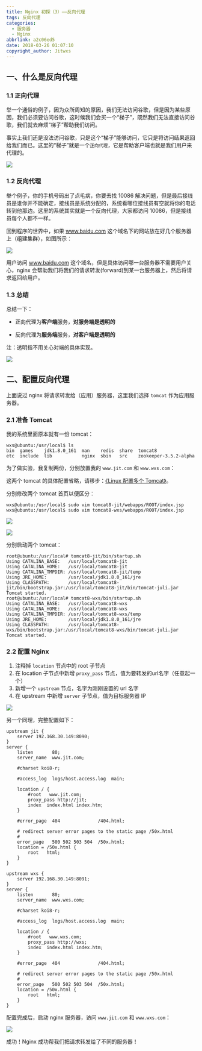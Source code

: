 ```yaml
---
title: Nginx 初探（3）——反向代理
tags: 反向代理
categories:
  - 服务器
  - Nginx
abbrlink: a2c06ed5
date: 2018-03-26 01:07:10
copyright_author: Jitwxs
---
```


## 一、什么是反向代理

### 1.1 正向代理

举一个通俗的例子，因为众所周知的原因，我们无法访问谷歌，但是因为某些原因，我们必须要访问谷歌，这时候我们会买一个“梯子”，既然我们无法直接访问谷歌，我们就去麻烦“梯子”帮助我们访问。

事实上我们还是没法访问谷歌，只是这个“梯子”能够访问，它只是将访问结果返回给我们而已。这里的“梯子”就是一个`正向代理`，它是帮助客户端也就是我们用户来代理的。

![](https://cdn.jsdelivr.net/gh/jitwxs/cdn/blog/posts/20180325232601579.png)

### 1.2 反向代理

举个例子，你的手机号码出了点毛病，你要去找 10086 解决问题，但是最后接线员是谁你并不能确定，接线员是系统分配的，系统看哪位接线员有空就将你的电话转到他那边。这里的系统其实就是一个反向代理，大家都访问 10086，但是接线员每个人都不一样。

回到程序的世界中，如果 www.baidu.com 这个域名下的网站放在好几个服务器上（组建集群），如图所示：

![](https://cdn.jsdelivr.net/gh/jitwxs/cdn/blog/posts/20180325232610110.png)

用户访问 www.baidu.com 这个域名，但是具体访问哪一台服务器不需要用户关心，nginx 会帮助我们将我们的请求转发(forward)到某一台服务器上，然后将请求返回给用户。

### 1.3 总结

总结一下：

- 正向代理为**客户端**服务，**对服务端是透明的**

- 反向代理为**服务端**服务，**对客户端是透明的**

注：透明指不用关心对端的具体实现。

![](https://cdn.jsdelivr.net/gh/jitwxs/cdn/blog/posts/20190106212208828.png)

## 二、配置反向代理

上面说过 nginx 将请求转发给（应用）服务器，这里我们选择 `tomcat` 作为应用服务器。

### 2.1 准备 Tomcat

我的系统里面原本就有一份 tomcat：

```shell
wxs@ubuntu:/usr/local$ ls
bin  games    jdk1.8.0_161  man    redis  share  tomcat8
etc  include  lib           nginx  sbin   src    zookeeper-3.5.2-alpha
```

为了做实验，我复制两份，分别放置我的 `www.jit.com` 和 `www.wxs.com`：

这两个 tomcat 的具体配置省略，请移步：[《Linux 配置多个 Tomcat》](/13892bf0.html)。

分别修改两个 tomcat 首页以便区分：

```shell
wxs@ubuntu:/usr/local$ sudo vim tomcat8-jit/webapps/ROOT/index.jsp 
wxs@ubuntu:/usr/local$ sudo vim tomcat8-wxs/webapps/ROOT/index.jsp 
```

![](https://cdn.jsdelivr.net/gh/jitwxs/cdn/blog/posts/20180326003422116.png)

![](https://cdn.jsdelivr.net/gh/jitwxs/cdn/blog/posts/20180326000348638.png)

分别启动两个 tomcat：

```shell 
root@ubuntu:/usr/local# tomcat8-jit/bin/startup.sh 
Using CATALINA_BASE:   /usr/local/tomcat8-jit
Using CATALINA_HOME:   /usr/local/tomcat8-jit
Using CATALINA_TMPDIR: /usr/local/tomcat8-jit/temp
Using JRE_HOME:        /usr/local/jdk1.8.0_161/jre
Using CLASSPATH:       /usr/local/tomcat8-jit/bin/bootstrap.jar:/usr/local/tomcat8-jit/bin/tomcat-juli.jar
Tomcat started.
root@ubuntu:/usr/local# tomcat8-wxs/bin/startup.sh 
Using CATALINA_BASE:   /usr/local/tomcat8-wxs
Using CATALINA_HOME:   /usr/local/tomcat8-wxs
Using CATALINA_TMPDIR: /usr/local/tomcat8-wxs/temp
Using JRE_HOME:        /usr/local/jdk1.8.0_161/jre
Using CLASSPATH:       /usr/local/tomcat8-wxs/bin/bootstrap.jar:/usr/local/tomcat8-wxs/bin/tomcat-juli.jar
Tomcat started.
```

### 2.2 配置 Nginx

 1. 注释掉 `location` 节点中的 root 子节点
 2. 在 location 子节点中新增 `proxy_pass` 节点，值为要转发的url名字（任意起一个）
 3. 新增一个 `upstream` 节点，名字为刚刚设置的 url 名字
 4. 在 upstream 中新增 `server` 子节点，值为目标服务器 IP
 
![](https://cdn.jsdelivr.net/gh/jitwxs/cdn/blog/posts/20180326010048132.png)

另一个同理，完整配置如下：

```nginx
upstream jit {
    server 192.168.30.149:8090;
}
server {
    listen       80;
    server_name  www.jit.com;

    #charset koi8-r;

    #access_log  logs/host.access.log  main;

    location / {
        #root   www.jit.com;
        proxy_pass http://jit;
        index  index.html index.htm;
    }

    #error_page  404              /404.html;

    # redirect server error pages to the static page /50x.html
    #
    error_page   500 502 503 504  /50x.html;
    location = /50x.html {
        root   html;
    }
}

upstream wxs {
    server 192.168.30.149:8091;
}
server {
    listen       80;
    server_name  www.wxs.com;

    #charset koi8-r;

    #access_log  logs/host.access.log  main;

    location / {
        #root   www.wxs.com;
        proxy_pass http://wxs;
        index  index.html index.htm;
    }

    #error_page  404              /404.html;

    # redirect server error pages to the static page /50x.html
    #
    error_page   500 502 503 504  /50x.html;
    location = /50x.html {
        root   html;
    }
}
```

配置完成后，启动 nginx 服务器，访问 `www.jit.com` 和 `www.wxs.com`：

![](https://cdn.jsdelivr.net/gh/jitwxs/cdn/blog/posts/20180326010451739.png)

成功！Nginx 成功帮我们把请求转发给了不同的服务器！
